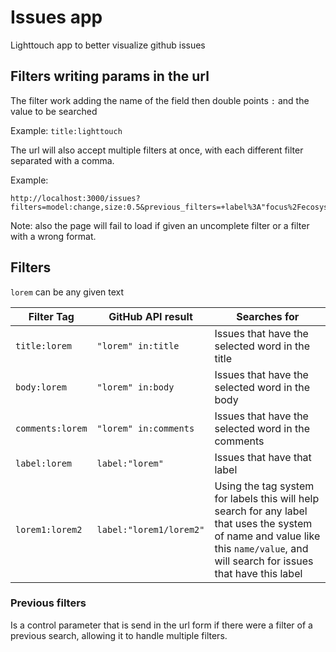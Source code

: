 # Issues app

Lighttouch app to better visualize github issues

## Filters writing params in the url

The filter work adding the name of the field then double points `:` and the value to be searched

Example: `title:lighttouch`

The url will also accept multiple filters at once, with each different filter separated with a comma.

Example:

```url
http://localhost:3000/issues?filters=model:change,size:0.5&previous_filters=+label%3A"focus%2Fecosystem"
```

Note: also the page will fail to load if given an uncomplete filter or a filter with a wrong format.

## Filters

`lorem` can be any given text

| Filter Tag | GitHub API result | Searches for  |
|---|---|---|
| `title:lorem` | `"lorem" in:title`  | Issues that have the selected word in the title  |
| `body:lorem` | `"lorem" in:body`  | Issues that have the selected word in the body  |
| `comments:lorem` | `"lorem" in:comments`  | Issues that have the selected word in the comments  |
| `label:lorem`  | `label:"lorem"`  | Issues that have that label  |
| `lorem1:lorem2`  | `label:"lorem1/lorem2"`  | Using the tag system for labels this will help search for any label that uses the system of name and value like this `name/value`, and will search for issues that have this label  |

### Previous filters

Is a control parameter that is send in the url form if there were a filter of a previous search, allowing it to handle multiple filters.
